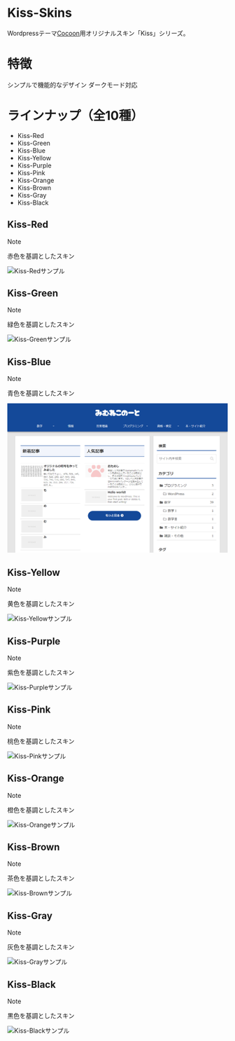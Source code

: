 # Kiss-Skins
Wordpressテーマ[Cocoon](https://wp-cocoon.com/)用オリジナルスキン「Kiss」シリーズ。

# 特徴
シンプルで機能的なデザイン
ダークモード対応

# ラインナップ（全10種）
- Kiss-Red
- Kiss-Green
- Kiss-Blue
- Kiss-Yellow
- Kiss-Purple
- Kiss-Pink
- Kiss-Orange
- Kiss-Brown
- Kiss-Gray
- Kiss-Black

## Kiss-Red
> [!NOTE]
> 赤色を基調としたスキン

![Kiss-Redサンプル](thumbnails/Screen-Shot-Kiss-Red.png)

## Kiss-Green
> [!NOTE]
> 緑色を基調としたスキン

![Kiss-Greenサンプル](thumbnails/Screen-Shot-Kiss-Green.png)

## Kiss-Blue
> [!NOTE]
> 青色を基調としたスキン

![Kiss-Blueサンプル](thumbnails/Screen-Shot-Kiss-Blue.png)

## Kiss-Yellow
> [!NOTE]
> 黄色を基調としたスキン

![Kiss-Yellowサンプル](thumbnails/Screen-Shot-Kiss-Yellow.png)

## Kiss-Purple
> [!NOTE]
> 紫色を基調としたスキン

![Kiss-Purpleサンプル](thumbnails/Screen-Shot-Kiss-Purple.png)

## Kiss-Pink
> [!NOTE]
> 桃色を基調としたスキン

![Kiss-Pinkサンプル](thumbnails/Screen-Shot-Kiss-Pink.png)

## Kiss-Orange
> [!NOTE]
> 橙色を基調としたスキン

![Kiss-Orangeサンプル](thumbnails/Screen-Shot-Kiss-Orange.png)

## Kiss-Brown
> [!NOTE]
> 茶色を基調としたスキン

![Kiss-Brownサンプル](thumbnails/Screen-Shot-Kiss-Brown.png)

## Kiss-Gray
> [!NOTE]
> 灰色を基調としたスキン

![Kiss-Grayサンプル](thumbnails/Screen-Shot-Kiss-Gray.png)

## Kiss-Black
> [!NOTE]
> 黒色を基調としたスキン
> 
![Kiss-Blackサンプル](thumbnails/Screen-Shot-Kiss-Black.png)
